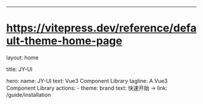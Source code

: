 ---

# https://vitepress.dev/reference/default-theme-home-page

layout: home

title: JY-UI

hero: name: JY-UI text: Vue3 Component Library tagline: A Vue3 Component Library actions: - theme: brand text: 快速开始 → link:
/guide/installation
